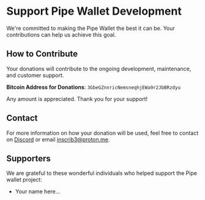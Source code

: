 # Support Pipe Wallet Development
We're committed to making the Pipe Wallet the best it can be. Your contributions can help us achieve this goal.

## How to Contribute
Your donations will contribute to the ongoing development, maintenance, and customer support.

**Bitcoin Address for Donations**: `3GbeGZnnricNemsneqhjEWa9r2JbBRzdyu`

Any amount is appreciated. Thank you for your support!

## Contact
For more information on how your donation will be used, feel free to contact on [Discord](https://discord.gg/gpFGS4UJ5f) or email [inscrib3@proton.me](mailto:inscrib3@proton.me).

## Supporters
We are grateful to these wonderful individuals who helped support the Pipe wallet project:

-  Your name here...
